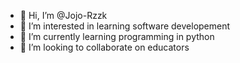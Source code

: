- 👋 Hi, I’m @Jojo-Rzzk
- 👀 I’m interested in learning software developement
- 🌱 I’m currently learning programming in python
- 💞️ I’m looking to collaborate on educators

<!---
Jojo-Rzzk/Jojo-Rzzk is a ✨ special ✨ repository because its `README.md` (this file) appears on your GitHub profile.
You can click the Preview link to take a look at your changes.
--->
